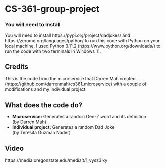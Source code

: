 # CS-361-group-project
<h3>You will need to Install</h3>
You will need to install https://pypi.org/project/dadjokes/ and https://zeromq.org/languages/python/ to run this code with Python on your local machine. I used Python 3.11.2 (https://www.python.org/downloads/) to run the code with two terminals in Windows 11.

<h2>Credits</h2>
This is the code from the microservice that Darren Mah created (https://github.com/darrenmah/cs361_microservice) with a couple of modifications and my individual project. 

<h2>What does the code do?</h2>
<ul>
  <li><b>Microservice:</b> Generates a random Gen-Z word and its definition</li> (by Darren Mah)
  <li><b>Individual project:</b> Generates a random Dad Joke</li> (by Teresita Guzman Nader)
</ul>

<h2>Video</h2>
https://media.oregonstate.edu/media/t/1_vysz3ixy

